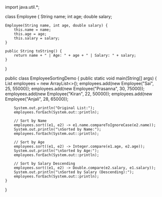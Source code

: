 import java.util.*;

class Employee {
    String name;
    int age;
    double salary;

    Employee(String name, int age, double salary) {
        this.name = name;
        this.age = age;
        this.salary = salary;
    }

    public String toString() {
        return name + " | Age: " + age + " | Salary: " + salary;
    }
}

public class EmployeeSortingDemo {
    public static void main(String[] args) {
        List<Employee> employees = new ArrayList<>();
        employees.add(new Employee("Sai", 25, 55000));
        employees.add(new Employee("Prasanna", 30, 75000));
        employees.add(new Employee("Kiran", 22, 50000));
        employees.add(new Employee("Anjali", 28, 65000));

        System.out.println("Original List:");
        employees.forEach(System.out::println);

        // Sort by Name
        employees.sort((e1, e2) -> e1.name.compareToIgnoreCase(e2.name));
        System.out.println("\nSorted by Name:");
        employees.forEach(System.out::println);

        // Sort by Age
        employees.sort((e1, e2) -> Integer.compare(e1.age, e2.age));
        System.out.println("\nSorted by Age:");
        employees.forEach(System.out::println);

        // Sort by Salary Descending
        employees.sort((e1, e2) -> Double.compare(e2.salary, e1.salary));
        System.out.println("\nSorted by Salary (Descending):");
        employees.forEach(System.out::println);
    }
}
